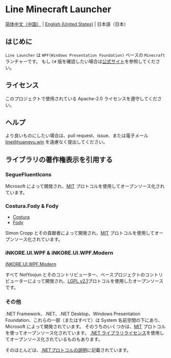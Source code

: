 # Line Minecraft Launcher

[简体中文（中国）](LineLauncher.md) | [English (United States)](LineLauncher_en-us.md) | 日本語（日本）

## はじめに
`Line Launcher` は `WPF(Windows Presentation Foundation)` ベースの `Minecraft` ランチャーです。
もし `C#` 版を確認したい場合は[公式サイト](https://line.icecreamteam.win/)を参照してください。

## ライセンス
このプロジェクトで使用されている Apache-2.0 ライセンスを遵守してください。

## ヘルプ
より良いものにしたい場合は、pull request、issue、または電子メール <line@huangyu.win> を遠慮なく提出してください。

## ライブラリの著作権表示を引用する
### SegueFluentIcons
Microsoft によって開発され、[MIT](https://licenses.nuget.org/MIT) プロトコルを使用してオープンソース化されています。

### Costura.Fody & Fody
 - [Costura](https://github.com/Fody/Costura)
 - [Fody](https://github.com/Fody/Fody)

Simon Cropp とその貢献者によって開発され、[MIT](https://licenses.nuget.org/MIT) プロトコルを使用してオープンソース化されています。

### iNKORE.UI.WPF & iNKORE.UI.WPF.Modern
[iNKORE.UI.WPF.Modern](https://github.com/iNKORE-NET/UI.WPF.Modern/)

すべて NotYoojun とそのコントリビューター、ベースプロジェクトのコントリビューターによって開発され、[LGPL v2.1](https://www.gnu.org/licenses/old-licenses/lgpl-2.1.en.html)プロトコルを使用したオープンソースです。

### その他
.NET Framework、.NET、.NET Desktop、Windows Presentation Foundation、これらの一部（またはすべて）は System 名前空間の下にあり、Microsoft によって開発されています。
そのうちのいくつかは、[MIT](https://licenses.nuget.org/MIT) プロトコルを使ってオープンソース化されています。
[.NET ライブラリライセンス](https://dotnet.microsoft.com/en-us/dotnet_library_license.htm)を使用してオープンソース化されているものもあります。

そのほとんどは、[.NETプロトコルの説明](https://github.com/dotnet/core/blob/main/license-information.md)に記載されています。